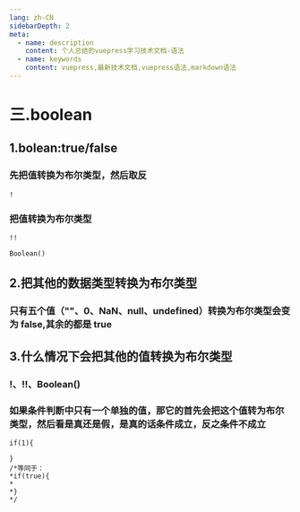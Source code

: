 ```yaml
---
lang: zh-CN
sidebarDepth: 2
meta:
  - name: description
    content: 个人总结的vuepress学习技术文档-语法
  - name: keywords
    content: vuepress,最新技术文档,vuepress语法,markdown语法
---
```


# 三.boolean

## 1.bolean:true/false

### 先把值转换为布尔类型，然后取反

```
!
```

### 把值转换为布尔类型

```
!!
```

```
Boolean()
```

## 2.把其他的数据类型转换为布尔类型

### 只有五个值（""、0、NaN、null、undefined）转换为布尔类型会变为 false,其余的都是 true

## 3.什么情况下会把其他的值转换为布尔类型

### !、!!、Boolean()

### 如果条件判断中只有一个单独的值，那它的首先会把这个值转为布尔类型，然后看是真还是假，是真的话条件成立，反之条件不成立

```
if(1){

}
/*等同于：
*if(true){
*
*}
*/
```
